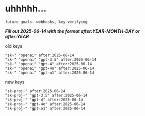 # uhhhhh...

`future goals: webhooks, key verifying`



***Fill out 2025-06-14 with the format after:YEAR-MONTH-DAY or after:YEAR***

old keys
```
"sk-" "openai" after:2025-06-14
"sk-" "openai" "gpt-3.5" after:2025-06-14
"sk-" "openai" "gpt-4" after:2025-06-14
"sk-" "openai" "gpt-4o" after:2025-06-14
"sk-" "openai" "gpt-o1" after:2025-06-14
```

new keys
```
"sk-proj-" after:2025-06-14
"sk-proj-" "gpt-3.5" after:2025-06-14
"sk-proj-" "gpt-4" after:2025-06-14
"sk-proj-" "gpt-4o" after:2025-06-14
"sk-proj-" "gpt-o1" after:2025-06-14
```
